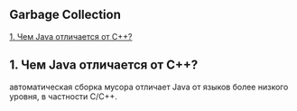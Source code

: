 ## Garbage Collection

[1. Чем Java отличается от C++?](#1-Чем-Java-отличается-от-C++)

## 1. Чем Java отличается от C++?

автоматическая сборка мусора отличает Java от языков более низкого уровня, в частности С/С++.
